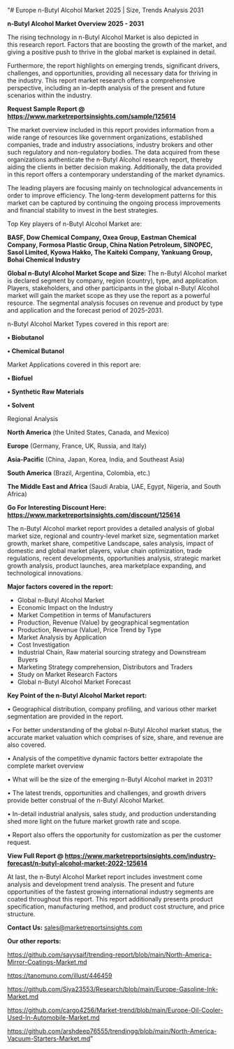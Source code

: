 "# Europe n-Butyl Alcohol Market 2025 | Size, Trends Analysis 2031

<Strong> n-Butyl Alcohol Market Overview 2025 - 2031</strong>

The rising technology in n-Butyl Alcohol Market is also depicted in this research report. Factors that are boosting the growth of the market, and giving a positive push to thrive in the global market is explained in detail.

Furthermore, the report highlights on emerging trends, significant drivers, challenges, and opportunities, providing all necessary data for thriving in the industry. This report market research offers a comprehensive perspective, including an in-depth analysis of the present and future scenarios within the industry.

<strong>Request Sample Report @ <a href=https://www.marketreportsinsights.com/sample/125614>https://www.marketreportsinsights.com/sample/125614</a></strong>

The market overview included in this report provides information from a wide range of resources like government organizations, established companies, trade and industry associations, industry brokers and other such regulatory and non-regulatory bodies. The data acquired from these organizations authenticate the n-Butyl Alcohol research report, thereby aiding the clients in better decision making. Additionally, the data provided in this report offers a contemporary understanding of the market dynamics.

The leading players are focusing mainly on technological advancements in order to improve efficiency. The long-term development patterns for this market can be captured by continuing the ongoing process improvements and financial stability to invest in the best strategies.

Top Key players of n-Butyl Alcohol Market are:

<strong>BASF, Dow Chemical Company, Oxea Group, Eastman Chemical Company, Formosa Plastic Group, China Nation Petroleum, SINOPEC, Sasol Limited, Kyowa Hakko, The Kaiteki Company, Yankuang Group, Bohai Chemical Industry</strong>

<strong><b>Global n-Butyl Alcohol Market Scope and Size:</b></strong>
The n-Butyl Alcohol market is declared segment by company, region (country), type, and application. Players, stakeholders, and other participants in the global n-Butyl Alcohol market will gain the market scope as they use the report as a powerful resource. The segmental analysis focuses on revenue and product by type and application and the forecast period of 2025-2031.

n-Butyl Alcohol Market Types covered in this report are:

<strong>• Biobutanol

• Chemical Butanol</strong>

Market Applications covered in this report are:

<strong>• Biofuel

• Synthetic Raw Materials

• Solvent</strong> 

Regional Analysis

<strong>North America</strong> (the United States, Canada, and Mexico)

<strong>Europe</strong> (Germany, France, UK, Russia, and Italy)

<strong>Asia-Pacific</strong> (China, Japan, Korea, India, and Southeast Asia)

<strong>South America</strong> (Brazil, Argentina, Colombia, etc.)

<strong>The Middle East and Africa</strong> (Saudi Arabia, UAE, Egypt, Nigeria, and South Africa)

<strong>Go For Interesting Discount Here: <a href=https://www.marketreportsinsights.com/discount/125614>https://www.marketreportsinsights.com/discount/125614</a></strong>

The n-Butyl Alcohol market report provides a detailed analysis of global market size, regional and country-level market size, segmentation market growth, market share, competitive Landscape, sales analysis, impact of domestic and global market players, value chain optimization, trade regulations, recent developments, opportunities analysis, strategic market growth analysis, product launches, area marketplace expanding, and technological innovations.

<strong><b>Major factors covered in the report:</b></strong>
<ul>
  <li>Global n-Butyl Alcohol Market </li>
  <li>Economic Impact on the Industry</li>
  <li>Market Competition in terms of Manufacturers</li>
  <li>Production, Revenue (Value) by geographical segmentation</li>
  <li>Production, Revenue (Value), Price Trend by Type</li>
  <li>Market Analysis by Application</li>
  <li>Cost Investigation</li>
  <li>Industrial Chain, Raw material sourcing strategy and Downstream Buyers</li>
  <li>Marketing Strategy comprehension, Distributors and Traders</li>
  <li>Study on Market Research Factors</li>
  <li>Global n-Butyl Alcohol Market Forecast</li>
</ul>

<strong><b>Key Point of the n-Butyl Alcohol Market report:</b></strong>

• Geographical distribution, company profiling, and various other market segmentation are provided in the report.

• For better understanding of the global n-Butyl Alcohol market status, the accurate market valuation which comprises of size, share, and revenue are also covered.

• Analysis of the competitive dynamic factors better extrapolate the complete market overview

• What will be the size of the emerging n-Butyl Alcohol market in 2031?

• The latest trends, opportunities and challenges, and growth drivers provide better construal of the n-Butyl Alcohol Market.

• In-detail industrial analysis, sales study, and production understanding shed more light on the future market growth rate and scope.

• Report also offers the opportunity for customization as per the customer request.

<strong><b>View Full Report @ <a href=https://www.marketreportsinsights.com/industry-forecast/n-butyl-alcohol-market-2022-125614>https://www.marketreportsinsights.com/industry-forecast/n-butyl-alcohol-market-2022-125614</a></b></strong>


At last, the n-Butyl Alcohol Market report includes investment come analysis and development trend analysis. The present and future opportunities of the fastest growing international industry segments are coated throughout this report. This report additionally presents product specification, manufacturing method, and product cost structure, and price structure.

<strong>Contact Us:</strong>
sales@marketreportsinsights.com

<strong>Our other reports:</strong>

<a href=https://github.com/sayysaif/trending-report/blob/main/North-America-Mirror-Coatings-Market.md>https://github.com/sayysaif/trending-report/blob/main/North-America-Mirror-Coatings-Market.md</a>

<a href=https://tanomuno.com/illust/446459>https://tanomuno.com/illust/446459</a>

<a href=https://github.com/Siya23553/Research/blob/main/Europe-Gasoline-Ink-Market.md>https://github.com/Siya23553/Research/blob/main/Europe-Gasoline-Ink-Market.md</a>

<a href=https://github.com/cargo4256/Market-trend/blob/main/Europe-Oil-Cooler-Used-In-Automobile-Market.md>https://github.com/cargo4256/Market-trend/blob/main/Europe-Oil-Cooler-Used-In-Automobile-Market.md</a>

<a href=https://github.com/arshdeep76555/trendingg/blob/main/North-America-Vacuum-Starters-Market.md>https://github.com/arshdeep76555/trendingg/blob/main/North-America-Vacuum-Starters-Market.md</a>"
